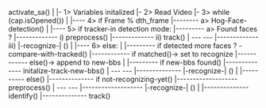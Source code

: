 activate_sa()
|
|- 1> Variables initalized
|- 2> Read Video 
|- 3> while (cap.isOpened())
|
|---- 4> if Frame % dth_frame
|-------- a> Hog-Face-detection()
|
|---- 5> if tracker-in detection mode:
|--------- a> Found faces ?
|------------- i) preprocess()
|------------- ii) track()
|                  ---         ---
|------------- iii) |-recognize-| ()
|
|---- 6> else:
|
|--------- if detected more faces ? - compare-with-tracked()
|------------  if matched()-> set to recognize
|------------  else()-> append to new-bbs 
|
|--------- if new-bbs found()
|-------------- initalize-track-new-bbs()
|               ---         ---
|--------------  |-recognize-| ()
|
|---------- else()
|-------------- if not-recognizing-yet()
|-------------------  preprocess()
|                    ---         ---
|-------------------  |-recognize-| ()
|
|-------------- identify()
|-------------- track()